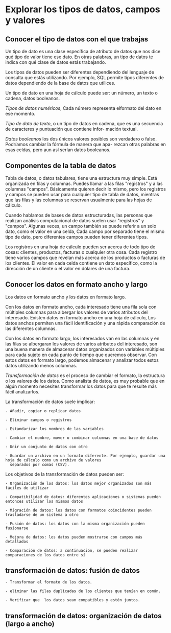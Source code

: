 # Explorar los tipos de datos, campos y valores

## Conocer el tipo de datos con el que trabajas

Un tipo de dato es una clase específica de atributo de datos que nos dice qué tipo de valor tiene ese dato. En otras
palabras, un tipo de datos te indica con qué clase de datos estás trabajando.

Los tipos de datos pueden ser diferentes dependiendo del lenguaje de consulta que estás utilizando. Por ejemplo, SQL
permite tipos diferentes de datos dependiendo de la base de datos que utilices.

Un tipo de dato en una hoja de cálculo puede ser: un número, un texto o cadena, datos booleanos.

*Tipos de datos numéricos*, Cada número representa elformato del dato en ese momento.

*Tipo de dato de texto*, o un tipo de datos en cadena, que es una secuencia de caracteres y puntuación que contiene infor-
mación textual.

*Datos booleanos* los dos únicos valores posibles son verdadero o falso. Podríamos cambiar la fórmula de manera que apa-
rezcan otras palabras en esas celdas, pero aun así serían datos booleanos.

## Componentes de la tabla de datos

Tabla de datos, o datos tabulares, tiene una estructura muy simple. Está organizada en filas y columnas. Puedes llamar
a las filas "registros" y a las columnas "campos". Básicamente quieren decir lo mismo, pero los registros y campos se
pueden usar para cualquier tipo de tabla de datos, mientras que las filas y las columnas se reservan usualmente para las
hojas de cálculo.

Cuando hablamos de bases de datos estructuradas, las personas que realizan análisis computacional de datos suelen usar
"registros" y "campos". Algunas veces, un campo también se puede referir a un solo dato, como el valor en una celda, Cada
campo por separado tiene el mismo tipo de dato, pero diferentes campos pueden tener diferentes tipos.

Los registros en una hoja de cálculo pueden ser acerca de todo tipo de cosas: clientes, productos, facturas o cualquier
otra cosa. Cada registro tiene varios campos que revelan más acerca de los productos o facturas de los clientes. El valor
en cada celda contiene un dato específico, como la dirección de un cliente o el valor en dólares de una factura.

## Conocer los datos en formato ancho y largo

Los datos en formato ancho y los datos en formato largo.

Con los datos en formato ancho, cada interesado tiene una fila sola con múltiples columnas para albergar los valores de
varios atributos del interesado. Existen datos en formato ancho en una hoja de cálculo, Los datos anchos permiten una
fácil identificación y una rápida comparación de las diferentes columnas.

Con los datos en formato largo, los interesados van en las columnas y en las filas se albergaran los valores de varios
atributos del interesado, son una buena manera de almacenar datos organizados con variables múltiples para cada sujeto
en cada punto de tiempo que queremos observar. Con estos datos en formato largo, podemos almacenar y analizar todos estos
datos utilizando menos columnas.

*Transformación de datos* es el proceso de cambiar el formato, la estructura o los valores de los datos. Como analista de
datos, es muy probable que en algún momento necesites transformar los datos para que te resulte más fácil analizarlos.

La transformación de datos suele implicar:

    - Añadir, copiar o replicar datos

    - Eliminar campos o registros

    - Estandarizar los nombres de las variables

    - Cambiar el nombre, mover o combinar columnas en una base de datos

    - Unir un conjunto de datos con otro

    - Guardar un archivo en un formato diferente. Por ejemplo, guardar una hoja de cálculo como un archivo de valores
      separados por comas (CSV).

Los objetivos de la transformación de datos pueden ser:

    - Organización de los datos: los datos mejor organizados son más fáciles de utilizar

    - Compatibilidad de datos: diferentes aplicaciones o sistemas pueden entonces utilizar los mismos datos

    - Migración de datos: los datos con formatos coincidentes pueden trasladarse de un sistema a otro

    - Fusión de datos: los datos con la misma organización pueden fusionarse

    - Mejora de datos: los datos pueden mostrarse con campos más detallados

    - Comparación de datos: a continuación, se pueden realizar comparaciones de los datos entre sí

## transformación de datos: fusión de datos

    - Transformar el formato de los datos.
    
    - eliminar las filas duplicadas de los clientes que tenían en común.
    
    - Verificar que  los datos sean compatibles y estén juntos.

## transformación de datos: organización de datos (largo a ancho)
